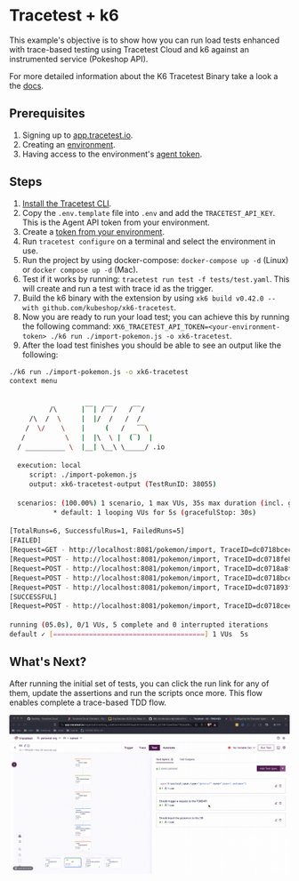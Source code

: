 # Tracetest + k6

This example's objective is to show how you can run load tests enhanced with trace-based testing using Tracetest Cloud and k6 against an instrumented service (Pokeshop API).

For more detailed information about the K6 Tracetest Binary take a look a the [docs](https://docs.tracetest.io/tools-and-integrations/integrations/k6).

## Prerequisites

1. Signing up to [app.tracetest.io](https://app.tracetest.io).
2. Creating an [environment](https://docs.tracetest.io/concepts/environments).
3. Having access to the environment's [agent token](https://docs.tracetest.io/configuration/agent).

## Steps

1. [Install the Tracetest CLI](https://docs.tracetest.io/installing/).
2. Copy the `.env.template` file into `.env` and add the `TRACETEST_API_KEY`. This is the Agent API token from your environment.
3. Create a [token from your environment](https://docs.tracetest.io/concepts/environment-tokens).
4. Run `tracetest configure` on a terminal and select the environment in use.
5. Run the project by using docker-compose: `docker-compose up -d` (Linux) or `docker compose up -d` (Mac).
6. Test if it works by running: `tracetest run test -f tests/test.yaml`. This will create and run a test with trace id as the trigger.
7. Build the k6 binary with the extension by using `xk6 build v0.42.0 --with github.com/kubeshop/xk6-tracetest`.
8. Now you are ready to run your load test; you can achieve this by running the following command: `XK6_TRACETEST_API_TOKEN=<your-environment-token> ./k6 run ./import-pokemon.js -o xk6-tracetest`.
9. After the load test finishes you should be able to see an output like the following:

```bash
./k6 run ./import-pokemon.js -o xk6-tracetest
context menu


          /\      |‾‾| /‾‾/   /‾‾/
     /\  /  \     |  |/  /   /  /
    /  \/    \    |     (   /   ‾‾\
   /          \   |  |\  \ |  (‾)  |
  / __________ \  |__| \__\ \_____/ .io

  execution: local
     script: ./import-pokemon.js
     output: xk6-tracetest-output (TestRunID: 38055)

  scenarios: (100.00%) 1 scenario, 1 max VUs, 35s max duration (incl. graceful stop):
           * default: 1 looping VUs for 5s (gracefulStop: 30s)

[TotalRuns=6, SuccessfulRus=1, FailedRuns=5]
[FAILED]
[Request=GET - http://localhost:8081/pokemon/import, TraceID=dc0718bcecceeec731b343235eb9c15a, RunState=FINISHED FailingSpecs=true, TracetestURL= https://app.tracetest.io/organizations/ttorg_ced62e34638d965e/environments/ttenv_807d0129a10be776/test/kc_MgKoVR/run/11]
[Request=POST - http://localhost:8081/pokemon/import, TraceID=dc0718fe83cfeec7315daf10d212d351, RunState=FINISHED FailingSpecs=true, TracetestURL= https://app.tracetest.io/organizations/ttorg_ced62e34638d965e/environments/ttenv_807d0129a10be776/test/kc_MgKoVR/run/4]
[Request=POST - http://localhost:8081/pokemon/import, TraceID=dc0718a8f4ceeec731e47f13762e61b8, RunState=FINISHED FailingSpecs=true, TracetestURL= https://app.tracetest.io/organizations/ttorg_ced62e34638d965e/environments/ttenv_807d0129a10be776/test/kc_MgKoVR/run/8]
[Request=POST - http://localhost:8081/pokemon/import, TraceID=dc0718bcecceeec731b343235eb9c15a, RunState=FINISHED FailingSpecs=true, TracetestURL= https://app.tracetest.io/organizations/ttorg_ced62e34638d965e/environments/ttenv_807d0129a10be776/test/kc_MgKoVR/run/9]
[Request=POST - http://localhost:8081/pokemon/import, TraceID=dc071893fcceeec731148270c6671a1e, RunState=FINISHED FailingSpecs=true, TracetestURL= https://app.tracetest.io/organizations/ttorg_ced62e34638d965e/environments/ttenv_807d0129a10be776/test/kc_MgKoVR/run/6]
[SUCCESSFUL]
[Request=POST - http://localhost:8081/pokemon/import, TraceID=dc0718cee4ceeec731f3f414bf3a2a16, RunState=FINISHED FailingSpecs=false, TracetestURL= https://app.tracetest.io/organizations/ttorg_ced62e34638d965e/environments/ttenv_807d0129a10be776/test/kc_MgKoVR/run/3]

running (05.0s), 0/1 VUs, 5 complete and 0 interrupted iterations
default ✓ [======================================] 1 VUs  5s
```

## What's Next?

After running the initial set of tests, you can click the run link for any of them, update the assertions and run the scripts once more. This flow enables complete a trace-based TDD flow.

![assertions](assets/assertions.gif)
